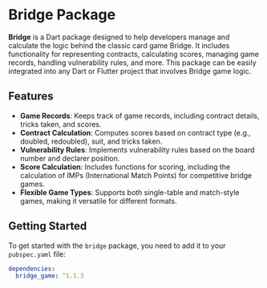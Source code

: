 <!--
This README describes the package. If you publish this package to pub.dev,
this README's contents appear on the landing page for your package.

For information about how to write a good package README, see the guide for
[writing package pages](https://dart.dev/tools/pub/writing-package-pages).

For general information about developing packages, see the Dart guide for
[creating packages](https://dart.dev/guides/libraries/create-packages)
and the Flutter guide for
[developing packages and plugins](https://flutter.dev/to/develop-packages).
-->

# Bridge Package

**Bridge** is a Dart package designed to help developers manage and calculate the logic behind the classic card game Bridge. It includes functionality for representing contracts, calculating scores, managing game records, handling vulnerability rules, and more. This package can be easily integrated into any Dart or Flutter project that involves Bridge game logic.

## Features

- **Game Records**: Keeps track of game records, including contract details, tricks taken, and scores.
- **Contract Calculation**: Computes scores based on contract type (e.g., doubled, redoubled), suit, and tricks taken.
- **Vulnerability Rules**: Implements vulnerability rules based on the board number and declarer position.
- **Score Calculation**: Includes functions for scoring, including the calculation of IMPs (International Match Points) for competitive bridge games.
- **Flexible Game Types**: Supports both single-table and match-style games, making it versatile for different formats.

## Getting Started

To get started with the `bridge` package, you need to add it to your `pubspec.yaml` file:

```yaml
dependencies:
  bridge_game: ^1.1.3
